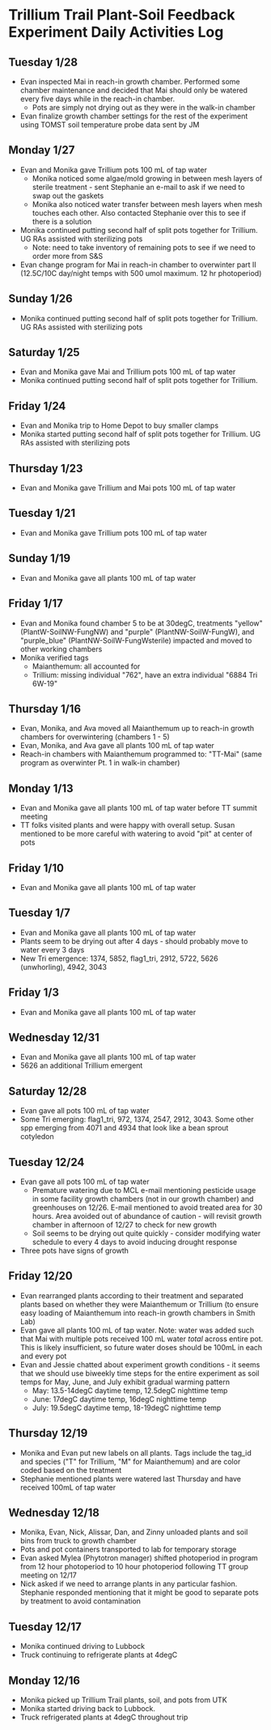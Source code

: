 # Trillium Trail Plant-Soil Feedback Experiment Daily Activities Log

## Tuesday 1/28
 - Evan inspected Mai in reach-in growth chamber. Performed some chamber maintenance and decided that Mai should only be watered every five days while in the reach-in chamber. 
      - Pots are simply not drying out as they were in the walk-in chamber
 - Evan finalize growth chamber settings for the rest of the experiment using TOMST soil temperature probe data sent by JM

## Monday 1/27
 - Evan and Monika gave Trillium pots 100 mL of tap water
      - Monika noticed some algae/mold growing in between mesh layers of sterile treatment - sent Stephanie an e-mail to ask if we need to swap out the gaskets
      - Monika also noticed water transfer between mesh layers when mesh touches each other. Also contacted Stephanie over this to see if there is a solution
 - Monika continued putting second half of split pots together for Trillium. UG RAs assisted with sterilizing pots
      - Note: need to take inventory of remaining pots to see if we need to order more from S&S
 - Evan change program for Mai in reach-in chamber to overwinter part II (12.5C/10C day/night temps with 500 umol maximum. 12 hr photoperiod)

## Sunday 1/26
 - Monika continued putting second half of split pots together for Trillium. UG RAs assisted with sterilizing pots

## Saturday 1/25
 - Evan and Monika gave Mai and Trillium pots 100 mL of tap water
 - Monika continued putting second half of split pots together for Trillium.

## Friday 1/24
 - Evan and Monika trip to Home Depot to buy smaller clamps
 - Monika started putting second half of split pots together for Trillium. UG RAs assisted with sterilizing pots

## Thursday 1/23
 - Evan and Monika gave Trillium and Mai pots 100 mL of tap water

## Tuesday 1/21
 - Evan and Monika gave Trillium pots 100 mL of tap water

## Sunday 1/19
 - Evan and Monika gave all plants 100 mL of tap water

## Friday 1/17
 - Evan and Monika found chamber 5 to be at 30degC, treatments "yellow" (PlantW-SoilNW-FungNW) and "purple" (PlantNW-SoilW-FungW), and "purple_blue" (PlantNW-SoilW-FungWsterile) impacted and moved to other working chambers
 - Monika verified tags
   - Maianthemum: all accounted for
   - Trillium: missing individual "762", have an extra individual "6884 Tri 6W-19" 

## Thursday 1/16
 - Evan, Monika, and Ava moved all Maianthemum up to reach-in growth chambers for overwintering (chambers 1 - 5)
 - Evan, Monika, and Ava gave all plants 100 mL of tap water
 - Reach-in chambers with Maianthemum programmed to: "TT-Mai" (same program as overwinter Pt. 1 in walk-in chamber)

## Monday 1/13
 - Evan and Monika gave all plants 100 mL of tap water before TT summit meeting
 - TT folks visited plants and were happy with overall setup. Susan mentioned to be more careful with watering to avoid "pit" at center of pots

## Friday 1/10
 - Evan and Monika gave all plants 100 mL of tap water

## Tuesday 1/7
 - Evan and Monika gave all plants 100 mL of tap water
 - Plants seem to be drying out after 4 days - should probably move to water every 3 days
 - New Tri emergence: 1374, 5852, flag1_tri, 2912, 5722, 5626 (unwhorling), 4942, 3043

## Friday 1/3
 - Evan and Monika gave all plants 100 mL of tap water

## Wednesday 12/31
 - Evan and Monika gave all plants 100 mL of tap water
 - 5626 an additional Trillium emergent

## Saturday 12/28
 - Evan gave all pots 100 mL of tap water
 - Some Tri emerging: flag1_tri, 972, 1374, 2547, 2912, 3043. Some other spp emerging from 4071 and 4934 that look like a bean sprout cotyledon

## Tuesday 12/24
 - Evan gave all pots 100 mL of tap water
    - Premature watering due to MCL e-mail mentioning pesticide usage in some facility growth chambers (not in our growth chamber) and greenhouses on 12/26. E-mail mentioned to avoid treated area for 30 hours. Area avoided out of abundance of caution - will revisit growth chamber in afternoon of 12/27 to check for new growth
    - Soil seems to be drying out quite quickly - consider modifying water schedule to every 4 days to avoid inducing drought response
 - Three pots have signs of growth

## Friday 12/20
 - Evan rearranged plants according to their treatment and separated plants based on whether they were Maianthemum or Trillium (to ensure easy loading of Maianthemum into reach-in growth chambers in Smith Lab)
 - Evan gave all plants 100 mL of tap water. Note: water was added such that Mai with multiple pots received 100 mL water _total_ across entire pot. This is likely insufficient, so future water doses should be 100mL in each and every pot
 - Evan and Jessie chatted about experiment growth conditions - it seems that we should use biweekly time steps for the entire experiment as soil temps for May, June, and July exhibit gradual warming pattern
    - May: 13.5-14degC daytime temp, 12.5degC nighttime temp
    - June: 17degC daytime temp, 16degC nighttime temp
    - July: 19.5degC daytime temp, 18-19degC nighttime temp

## Thursday 12/19
 - Monika and Evan put new labels on all plants. Tags include the tag_id and species ("T" for Trillium, "M" for Maianthemum) and are color coded based on the treatment
 - Stephanie mentioned plants were watered last Thursday and have received 100mL of tap water

## Wednesday 12/18
 - Monika, Evan, Nick, Alissar, Dan, and Zinny unloaded plants and soil bins from truck to growth chamber
 - Pots and pot containers transported to lab for temporary storage
 - Evan asked Mylea (Phytotron manager) shifted photoperiod in program from 12 hour photoperiod to 10 hour photoperiod following TT group meeting on 12/17
 - Nick asked if we need to arrange plants in any particular fashion. Stephanie responded mentioning that it might be good to separate pots by treatment to avoid contamination

## Tuesday 12/17
 - Monika continued driving to Lubbock
 - Truck continuing to refrigerate plants at 4degC

## Monday 12/16
 - Monika picked up Trillium Trail plants, soil, and pots from UTK
 - Monika started driving back to Lubbock. 
 - Truck refrigerated plants at 4degC throughout trip